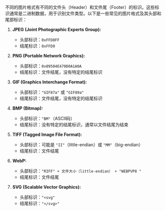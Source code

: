   
不同的图片格式有不同的文件头（Header）和文件尾（Footer）的标识。这些标识通常是二进制数据，用于识别文件类型。以下是一些常见的图片格式及其头部和尾部标识：
1. **JPEG (Joint Photographic Experts Group):**
    - 头部标识：`0xFFD8FF`
    - 结尾标识：`0xFFD9`
2. **PNG (Portable Network Graphics):**
    
    - 头部标识：`0x89504E470D0A1A0A`
    - 结尾标识：文件结尾，没有特定的结尾标识
3. **GIF (Graphics Interchange Format):**
    
    - 头部标识：`"GIF87a"` 或 `"GIF89a"`
    - 结尾标识：文件结尾，没有特定的结尾标识
4. **BMP (Bitmap):**
    
    - 头部标识：`"BM"`（ASCII码）
    - 结尾标识：没有特定的结尾标识，通常以文件结尾为结束
5. **TIFF (Tagged Image File Format):**
    
    - 头部标识：可能是 `"II"`（little-endian）或 `"MM"`（big-endian）
    - 结尾标识：文件结尾
6. **WebP:**
    
    - 头部标识：`"RIFF" + 文件大小（little-endian） + "WEBPVP8 "`
    - 结尾标识：文件结尾
7. **SVG (Scalable Vector Graphics):**
    
    - 头部标识：`"<svg"`
    - 结尾标识：`"</svg>"`